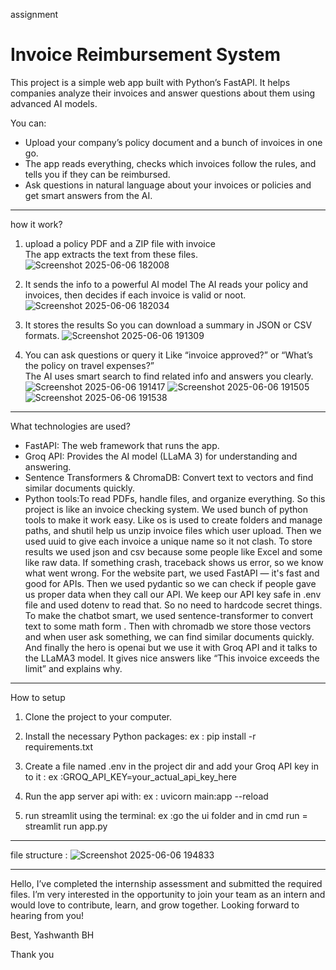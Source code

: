 assignment
# Invoice Reimbursement System

This project is a simple web app built with Python’s FastAPI. It helps companies analyze their invoices and answer questions about them using advanced AI models.

You can:

- Upload your company’s policy document and a bunch of invoices in one go.
- The app reads everything, checks which invoices follow the rules, and tells you if they can be reimbursed.
- Ask questions in natural language about your invoices or policies and get smart answers from the AI.

---

how it work?

1. upload a policy PDF and a ZIP file with invoice  
   The app extracts the text from these files.
![Screenshot 2025-06-06 182008](https://github.com/user-attachments/assets/579270ba-fe20-411d-890b-ace3adb943c9)

2. It sends the info to a powerful AI model
   The AI reads your policy and invoices, then decides if each invoice is valid or noot.
![Screenshot 2025-06-06 182034](https://github.com/user-attachments/assets/2e37ce7e-8548-4ee5-82e5-abcd5b79d4d8)

3. It stores the results
   So you can download a summary in JSON or CSV formats.
![Screenshot 2025-06-06 191309](https://github.com/user-attachments/assets/818536fe-0d79-4bdb-be02-27f7d203ac2b)

4. You can ask questions or query it 
   Like “invoice approved?” or “What’s the policy on travel expenses?”  
   The AI uses smart search to find related info and answers you clearly.
![Screenshot 2025-06-06 191417](https://github.com/user-attachments/assets/9a3a74ad-3fe2-4320-9d5e-ad2ca3fce1cd)
![Screenshot 2025-06-06 191505](https://github.com/user-attachments/assets/f47f90e6-08fa-4c9d-90df-d4a016e76c02)
![Screenshot 2025-06-06 191538](https://github.com/user-attachments/assets/4b33c1b4-6b46-407f-b11c-cd4e2ce964c0)


---

What technologies are used?

- FastAPI: The web framework that runs the app.  
- Groq API: Provides the AI model (LLaMA 3) for understanding and answering.  
- Sentence Transformers & ChromaDB: Convert text to vectors and find similar documents quickly.  
- Python tools:To read PDFs, handle files, and organize everything.
  So this project is like an invoice checking system. We used bunch of python tools to make it work easy. Like os is used to create folders and manage paths, and shutil help us unzip invoice files which user upload. Then we used uuid to give each invoice a unique name so it not clash. To store results we used json and csv because some people like Excel and some like raw data. If something crash, traceback shows us error, so we know what went wrong.
   For the website part, we used FastAPI — it's fast and good for APIs. Then we used pydantic so we can check if people gave us proper data when they call our API. We keep our API key safe in .env file and used dotenv to read that. So no need to hardcode secret things.
   To make the chatbot smart, we used sentence-transformer to convert text to some math form . Then with chromadb we store those vectors and when user ask something, we can find similar documents quickly. And finally the hero is openai but we use it with Groq API and it talks to the LLaMA3 model. It gives nice answers like “This invoice exceeds the limit” and explains why.

---

How to setup

1. Clone the project to your computer.

2. Install the necessary Python packages:
 ex : pip install -r requirements.txt
3. Create a file named .env in the project dir and add your Groq API key in to it :
 ex :GROQ_API_KEY=your_actual_api_key_here
4. Run the app server api with:
 ex : uvicorn main:app --reload
5. run streamlit using the terminal:
 ex :go the ui folder and in cmd run = streamlit run app.py

---

file structure :
![Screenshot 2025-06-06 194833](https://github.com/user-attachments/assets/4b8cf67c-041a-4e9f-a894-632bd9117f79)


---

Hello,
I’ve completed the internship assessment and submitted the required files. I’m very interested in the opportunity to join your team as an intern and would love to contribute, learn, and grow together. Looking forward to hearing from you!

Best,
Yashwanth BH


Thank you


